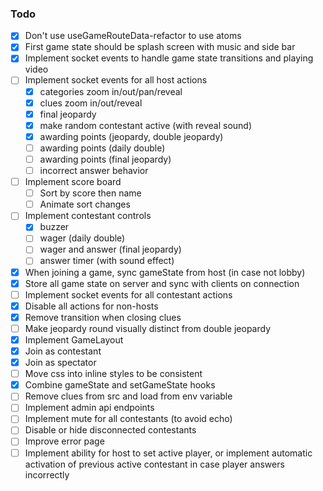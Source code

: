 
### Todo

- [x] Don't use useGameRouteData-refactor to use atoms
- [x] First game state should be splash screen with music and side bar
- [x] Implement socket events to handle game state transitions and playing video
- [ ] Implement socket events for all host actions
  + [x] categories zoom in/out/pan/reveal
  + [x] clues zoom in/out/reveal
  + [x] final jeopardy
  + [x] make random contestant active (with reveal sound)
  + [x] awarding points (jeopardy, double jeopardy)
  + [ ] awarding points (daily double)
  + [ ] awarding points (final jeopardy)
  + [ ] incorrect answer behavior
- [ ] Implement score board
  + [ ] Sort by score then name
  + [ ] Animate sort changes
- [ ] Implement contestant controls
  + [x] buzzer
  + [ ] wager (daily double)
  + [ ] wager and answer (final jeopardy)
  + [ ] answer timer (with sound effect)
- [x] When joining a game, sync gameState from host (in case not lobby)
- [x] Store all game state on server and sync with clients on connection
- [ ] Implement socket events for all contestant actions
- [x] Disable all actions for non-hosts
- [x] Remove transition when closing clues
- [ ] Make jeopardy round visually distinct from double jeopardy
- [x] Implement GameLayout
- [x] Join as contestant 
- [x] Join as spectator
- [ ] Move css into inline styles to be consistent
- [x] Combine gameState and setGameState hooks
- [ ] Remove clues from src and load from env variable
- [ ] Implement admin api endpoints
- [ ] Implement mute for all contestants (to avoid echo)
- [ ] Disable or hide disconnected contestants
- [ ] Improve error page
- [ ] Implement ability for host to set active player, or implement automatic activation of previous active contestant in case player answers incorrectly
